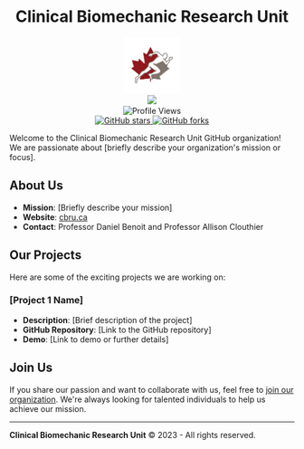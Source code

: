 <div id="header" align="center">
  <h1>Clinical Biomechanic Research Unit</h1>
  <img src="profile/media/TWITTER_PROFILE_ICON-removebg-preview.png" width="100"/>
</div>

<div id="badges" align="center">
  <a href="https://twitter.com/CBRUottawa">
    <img src="https://img.shields.io/twitter/url"/>
  </a>
  <br />
  <img src="https://komarev.com/ghpvc/?username=Clinical-Biomechanics-Research-Unit&style=flat-square&color=blue" alt="Profile Views"/>
</div>

<div align="center">
  <a href="https://github.com/Clinical-Biomechanics-Research-Unit">
    <img src="https://img.shields.io/github/stars/Clinical-Biomechanics-Research-Unit" alt="GitHub stars"/>
  </a>
  <a href="https://github.com/Clinical-Biomechanics-Research-Unit">
    <img src="https://img.shields.io/github/forks/Clinical-Biomechanics-Research-Unit" alt="GitHub forks"/>
  </a>
</div>

Welcome to the Clinical Biomechanic Research Unit GitHub organization! We are passionate about [briefly describe your organization's mission or focus].

## About Us

- **Mission**: [Briefly describe your mission]
- **Website**: [cbru.ca](http://cbru.ca)
- **Contact**: Professor Daniel Benoit and Professor Allison Clouthier

## Our Projects

Here are some of the exciting projects we are working on:

### [Project 1 Name]

- **Description**: [Brief description of the project]
- **GitHub Repository**: [Link to the GitHub repository]
- **Demo**: [Link to demo or further details]

## Join Us

If you share our passion and want to collaborate with us, feel free to [join our organization](https://github.com/your-org-name). We're always looking for talented individuals to help us achieve our mission.

---

**Clinical Biomechanic Research Unit** &copy; 2023 - All rights reserved.
